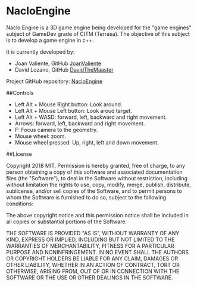 # NacloEngine

Naclo Engine is a 3D game engine being developed for the "game engines" subject of GameDev grade of CITM (Terrasa).
The objective of this subject is to develop a game engine in c++.

It is currently developed by:
* Joan Valiente, GitHub [JoanValiente](https://github.com/JoanValiente)
* David Lozano, GitHub [DavidTheMaaster](https://github.com/DavidTheMaaster)

Project GitHub repository: [NacloEngine](https://github.com/JoanValiente/NacloEngine)


##Controls

* Left Alt + Mouse Right button: Look around.
* Left Alt + Mouse Left button: Look aroud target.
* Left Alt + WASD: forward, left, backward and right movement.
* Arrows: forward, left, backward and right movement.
* F: Focus camera to the geometry.
* Mouse wheel: zoom.
* Mouse wheel pressed: Up, right, left and down movement.


##License

Copyright 2018 MIT.
Permission is hereby granted, free of charge, to any person obtaining a copy of this software and associated documentation files (the "Software"), to deal in the Software without restriction, including without limitation the rights to use, copy, modify, merge, publish, distribute, sublicense, and/or sell copies of the Software, and to permit persons to whom the Software is furnished to do so, subject to the following conditions:

The above copyright notice and this permission notice shall be included in all copies or substantial portions of the Software.

THE SOFTWARE IS PROVIDED "AS IS", WITHOUT WARRANTY OF ANY KIND, EXPRESS OR IMPLIED, INCLUDING BUT NOT LIMITED TO THE WARRANTIES OF MERCHANTABILITY, FITNESS FOR A PARTICULAR PURPOSE AND NONINFRINGEMENT. IN NO EVENT SHALL THE AUTHORS OR COPYRIGHT HOLDERS BE LIABLE FOR ANY CLAIM, DAMAGES OR OTHER LIABILITY, WHETHER IN AN ACTION OF CONTRACT, TORT OR OTHERWISE, ARISING FROM, OUT OF OR IN CONNECTION WITH THE SOFTWARE OR THE USE OR OTHER DEALINGS IN THE SOFTWARE.